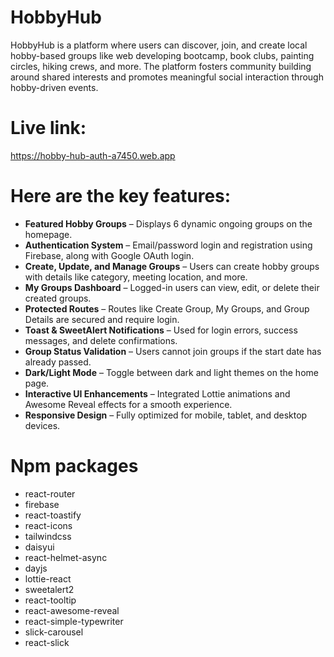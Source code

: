 # HobbyHub

HobbyHub is a platform where users can discover, join, and create local hobby-based groups like web developing bootcamp, book clubs, painting circles, hiking crews, and more. The platform fosters community building around shared interests and promotes meaningful social interaction through hobby-driven events.

# Live link:
https://hobby-hub-auth-a7450.web.app

# Here are the key features:
- **Featured Hobby Groups** – Displays 6 dynamic ongoing groups on the homepage.
- **Authentication System** – Email/password login and registration using Firebase, along with Google OAuth login.
- **Create, Update, and Manage Groups** – Users can create hobby groups with details like category, meeting location, and more.
- **My Groups Dashboard** – Logged-in users can view, edit, or delete their created groups.
- **Protected Routes** – Routes like Create Group, My Groups, and Group Details are secured and require login.
- **Toast & SweetAlert Notifications** – Used for login errors, success messages, and delete confirmations.
- **Group Status Validation** – Users cannot join groups if the start date has already passed.
- **Dark/Light Mode** – Toggle between dark and light themes on the home page.
- **Interactive UI Enhancements** – Integrated Lottie animations and Awesome Reveal effects for a smooth experience.
- **Responsive Design** – Fully optimized for mobile, tablet, and desktop devices.

# Npm packages
- react-router
- firebase
- react-toastify
- react-icons
- tailwindcss
- daisyui
- react-helmet-async
- dayjs
- lottie-react
- sweetalert2
- react-tooltip
- react-awesome-reveal
- react-simple-typewriter
- slick-carousel
- react-slick

